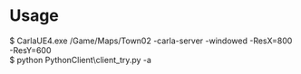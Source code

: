 # Usage
$ CarlaUE4.exe /Game/Maps/Town02 -carla-server -windowed -ResX=800 -ResY=600 <br />
$ python PythonClient\client_try.py -a